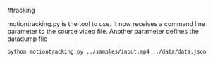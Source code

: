 #tracking

motiontracking.py is the tool to use. It now receives a command line parameter to the source video file. Another parameter defines the datadump file
	
	python motiontracking.py ../samples/input.mp4 ../data/data.json